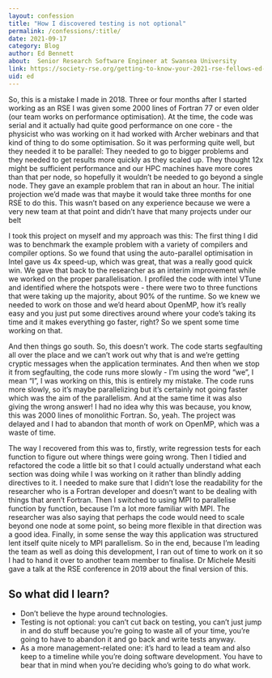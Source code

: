 ```yaml
---
layout: confession
title: "How I discovered testing is not optional"
permalink: /confessions/:title/
date: 2021-09-17
category: Blog
author: Ed Bennett
about:  Senior Research Software Engineer at Swansea University
link: https://society-rse.org/getting-to-know-your-2021-rse-fellows-ed-bennett/
uid: ed
---
```

So, this is a mistake I made in 2018. Three or four months after I started working as an RSE I was given some 2000 lines of Fortran 77 or even older (our team works on performance optimisation). At the time, the code was serial and it actually had quite good performance on one core - the physicist who was working on it had worked with Archer webinars and that kind of thing to do some optimisation. So it was performing quite well, but they needed it to be parallel: They needed to go to bigger problems and they needed to get results more quickly as they scaled up. They thought 12x might be sufficient performance and our HPC machines have more cores than that per node, so hopefully it wouldn’t be needed to go beyond a single node. They gave an example problem that ran in about an hour. The initial projection we’d made was that maybe it would take three months for one RSE to do this. This wasn’t based on any experience because we were a very new team at that point and didn’t have that many projects under our belt

I took this project on myself and my approach was this: The first thing I did was to benchmark the example problem with a variety of compilers and compiler options. So we found that using the auto-parallel optimisation in Intel gave us 4x speed-up, which was great, that was a really good quick win. We gave that back to the researcher as an interim improvement while we worked on the proper parallelisation. I profiled the code with intel VTune and identified where the hotspots were - there were two to three functions that were taking up the majority, about 90% of the runtime. So we knew we needed to work on those and we’d heard about OpenMP, how it’s really easy and you just put some directives around where your code’s taking its time and it makes everything go faster, right? So we spent some time working on that.

And then things go south. So, this doesn’t work. The code starts segfaulting all over the place and we can’t work out why that is and we’re getting cryptic messages when the application terminates. And then when we stop it from segfaulting, the code runs more slowly -  I’m using the word “we”, I mean “I”, I was working on this, this is entirely my mistake. The code runs more slowly, so it’s maybe parallelizing but it’s certainly not going faster which was the aim of the parallelism. And at the same time it was also giving the wrong answer! I had no idea why this was because, you know, this was 2000 lines of monolithic Fortran. So, yeah. The project was delayed and I had to abandon that month of work on OpenMP, which was a waste of time.

The way I recovered from this was to, firstly, write regression tests for each function to figure out where things were going wrong. Then I tidied and refactored the code a little bit so that I could actually understand what each section was doing while I was working on it rather than blindly adding directives to it. I needed to make sure that I didn’t lose the readability for the researcher who is a Fortran developer and doesn’t want to be dealing with things that aren’t Fortran. Then I switched to using MPI to parallelise function by function, because I’m a lot more familiar with MPI. The researcher was also saying that perhaps the code would need to scale beyond one node at some point, so being more flexible in that direction was a good idea. Finally, in some sense the way this application was structured lent itself quite nicely to MPI parallelism. So in the end, because I’m leading the team as well as doing this development, I ran out of time to work on it so I had to hand it over to another team member to finalise. Dr Michele Mesiti gave a talk at the RSE conference in 2019 about the final version of this.

## So what did I learn?
 * Don’t believe the hype around technologies.
 * Testing is not optional: you can’t cut back on testing, you can’t just jump in and do stuff because you’re going to waste all of your time, you’re going to have to abandon it and go back and write tests anyway.
 * As a more management-related one: it’s hard to lead a team and also keep to a timeline while you’re doing software development. You have to bear that in mind when you’re deciding who’s going to do what work.
